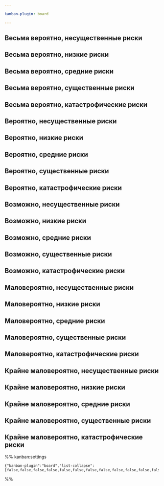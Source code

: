 ```yaml
---

kanban-plugin: board

---
```


## Весьма вероятно, несущественные риски



## Весьма вероятно, низкие риски



## Весьма вероятно, средние риски



## Весьма вероятно, существенные риски



## Весьма вероятно, катастрофические риски



## Вероятно, несущественные риски



## Вероятно, низкие риски



## Вероятно, средние риски



## Вероятно, существенные риски



## Вероятно, катастрофические риски



## Возможно, несущественные риски



## Возможно, низкие риски



## Возможно, средние риски



## Возможно, существенные риски



## Возможно, катастрофические риски



## Маловероятно, несущественные риски



## Маловероятно, низкие риски



## Маловероятно, средние риски



## Маловероятно, существенные риски



## Маловероятно, катастрофические риски



## Крайне маловероятно, несущественные риски



## Крайне маловероятно, низкие риски



## Крайне маловероятно, средние риски



## Крайне маловероятно, существенные риски



## Крайне маловероятно, катастрофические риски





%% kanban:settings
```
{"kanban-plugin":"board","list-collapse":[false,false,false,false,false,false,false,false,false,false,false,false,false,false,false,false,false,false,false,false,false,false,false,false,false]}
```
%%